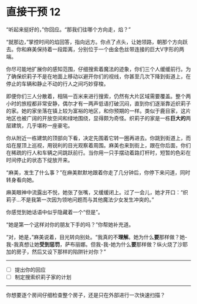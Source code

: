# 直接干预 12

“听起来挺好的，”你回应。“那我们往哪个方向走，焰？”

“就那边，”掌控时间的焰回答，指向远方。你点了点头，让她领路，朝那个方向跃去。你和麻美保持着一段距离，分别位于一个由金色丝带连接的巨大V字形的两端。

你尽可能地扩展你的感知范围，仔细搜索着魔法的迹象，你们三个人缓缓前行。为了确保织莉子不是在地面上移动以避开你们的视线，你甚至几次下降到街道上，在停止的车辆和静止不动的行人之间巧妙穿梭。

即便你们三人分散着，相隔一百米来进行搜索，仍然有大片区域需要覆盖。整个两小时的旅程都非常安静，偶尔才有一两声低语打破沉闷，直到你们逐渐靠近织莉子的家。她的家坐落在镇上较为富裕的地区，和你预期的一样。类似于鹿目家，这片地区也被广阔的开放空间和绿地围绕，显得颇为奇怪。织莉子的家是一栋**巨大的**两层建筑，几乎堪称一座豪宅。

你从附近一栋建筑的顶部向下看，决定先围着它转一圈再进去。你跳到街道上，而焰在屋顶上巡视，用锐利的目光观察着周围。麻美也来到街上，跟在你后面，你们在稀疏的行人和车辆之间跳跃前行。当你用一只手摆动着路灯杆时，短暂的色彩在时间停止的状态下绽放开来。

“麻美，发生了什么事？”在麻美默默地跟着你走了几分钟后，你停下来问道，同时转身看向她。

麻美眼神中流露出不悦，她张了张嘴，又缓缓闭上。过了一会儿，她才开口：“织莉子...不是我第一次因为领地问题而与其他魔法少女发生冲突的。”

你感觉到她话语中似乎隐藏着一个“但是”。

“她是第一个这样对你的朋友下手的吗？”你帮她补充道。

“对，她是，”麻美说着，目光转向别处。“我真的不**理解**。她为什么**要**那样做？她-我-我真想让她**受到惩罚**，萨布丽娜。但我-我-她为什么**要**那样做？纵火烧了沙耶加的房子，然后又设下那样的陷阱针对你？”

---

- [ ] 提出你的回应
- [ ] 制定搜索织莉子家的计划

---

你想要逐个房间仔细检查整个房子，还是只在外部进行一次快速扫描？
